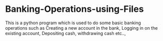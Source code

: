 # Banking-Operations-using-Files
This is a python program which is used to do some basic banking operations such as Creating a new account in the bank, Logging in on the existing account, Depositing cash, withdrawing cash etc..,
